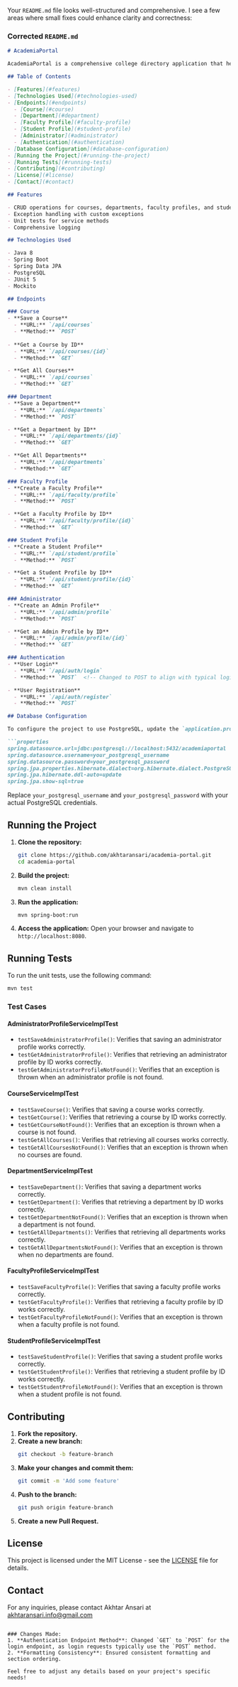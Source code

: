 Your `README.md` file looks well-structured and comprehensive. I see a few areas where small fixes could enhance clarity and correctness:

### Corrected `README.md`

```markdown
# AcademiaPortal

AcademiaPortal is a comprehensive college directory application that helps manage and retrieve information about various entities within an academic institution, including courses, departments, faculty profiles, and student profiles. The application is built using Java, Spring Boot, and JPA, and it provides a robust set of RESTful APIs for interacting with the data.

## Table of Contents

- [Features](#features)
- [Technologies Used](#technologies-used)
- [Endpoints](#endpoints)
  - [Course](#course)
  - [Department](#department)
  - [Faculty Profile](#faculty-profile)
  - [Student Profile](#student-profile)
  - [Administrator](#administrator)
  - [Authentication](#authentication)
- [Database Configuration](#database-configuration)
- [Running the Project](#running-the-project)
- [Running Tests](#running-tests)
- [Contributing](#contributing)
- [License](#license)
- [Contact](#contact)

## Features

- CRUD operations for courses, departments, faculty profiles, and student profiles
- Exception handling with custom exceptions
- Unit tests for service methods
- Comprehensive logging

## Technologies Used

- Java 8
- Spring Boot
- Spring Data JPA
- PostgreSQL
- JUnit 5
- Mockito

## Endpoints

### Course
- **Save a Course**
  - **URL:** `/api/courses`
  - **Method:** `POST`
  
- **Get a Course by ID**
  - **URL:** `/api/courses/{id}`
  - **Method:** `GET`

- **Get All Courses**
  - **URL:** `/api/courses`
  - **Method:** `GET`

### Department
- **Save a Department**
  - **URL:** `/api/departments`
  - **Method:** `POST`

- **Get a Department by ID**
  - **URL:** `/api/departments/{id}`
  - **Method:** `GET`

- **Get All Departments**
  - **URL:** `/api/departments`
  - **Method:** `GET`

### Faculty Profile
- **Create a Faculty Profile**
  - **URL:** `/api/faculty/profile`
  - **Method:** `POST`

- **Get a Faculty Profile by ID**
  - **URL:** `/api/faculty/profile/{id}`
  - **Method:** `GET`

### Student Profile
- **Create a Student Profile**
  - **URL:** `/api/student/profile`
  - **Method:** `POST`

- **Get a Student Profile by ID**
  - **URL:** `/api/student/profile/{id}`
  - **Method:** `GET`

### Administrator
- **Create an Admin Profile**
  - **URL:** `/api/admin/profile`
  - **Method:** `POST`

- **Get an Admin Profile by ID**
  - **URL:** `/api/admin/profile/{id}`
  - **Method:** `GET`

### Authentication
- **User Login**
  - **URL:** `/api/auth/login`
  - **Method:** `POST`  <!-- Changed to POST to align with typical login practices -->

- **User Registration**
  - **URL:** `/api/auth/register`
  - **Method:** `POST`

## Database Configuration

To configure the project to use PostgreSQL, update the `application.properties` file with the following settings:

```properties
spring.datasource.url=jdbc:postgresql://localhost:5432/academiaportal
spring.datasource.username=your_postgresql_username
spring.datasource.password=your_postgresql_password
spring.jpa.properties.hibernate.dialect=org.hibernate.dialect.PostgreSQLDialect
spring.jpa.hibernate.ddl-auto=update
spring.jpa.show-sql=true
```

Replace `your_postgresql_username` and `your_postgresql_password` with your actual PostgreSQL credentials.

## Running the Project

1. **Clone the repository:**
   ```sh
   git clone https://github.com/akhtaransari/academia-portal.git
   cd academia-portal
   ```

2. **Build the project:**
   ```sh
   mvn clean install
   ```

3. **Run the application:**
   ```sh
   mvn spring-boot:run
   ```

4. **Access the application:**
   Open your browser and navigate to `http://localhost:8080`.

## Running Tests

To run the unit tests, use the following command:
```sh
mvn test
```

### Test Cases

#### AdministratorProfileServiceImplTest
- `testSaveAdministratorProfile()`: Verifies that saving an administrator profile works correctly.
- `testGetAdministratorProfile()`: Verifies that retrieving an administrator profile by ID works correctly.
- `testGetAdministratorProfileNotFound()`: Verifies that an exception is thrown when an administrator profile is not found.

#### CourseServiceImplTest
- `testSaveCourse()`: Verifies that saving a course works correctly.
- `testGetCourse()`: Verifies that retrieving a course by ID works correctly.
- `testGetCourseNotFound()`: Verifies that an exception is thrown when a course is not found.
- `testGetAllCourses()`: Verifies that retrieving all courses works correctly.
- `testGetAllCoursesNotFound()`: Verifies that an exception is thrown when no courses are found.

#### DepartmentServiceImplTest
- `testSaveDepartment()`: Verifies that saving a department works correctly.
- `testGetDepartment()`: Verifies that retrieving a department by ID works correctly.
- `testGetDepartmentNotFound()`: Verifies that an exception is thrown when a department is not found.
- `testGetAllDepartments()`: Verifies that retrieving all departments works correctly.
- `testGetAllDepartmentsNotFound()`: Verifies that an exception is thrown when no departments are found.

#### FacultyProfileServiceImplTest
- `testSaveFacultyProfile()`: Verifies that saving a faculty profile works correctly.
- `testGetFacultyProfile()`: Verifies that retrieving a faculty profile by ID works correctly.
- `testGetFacultyProfileNotFound()`: Verifies that an exception is thrown when a faculty profile is not found.

#### StudentProfileServiceImplTest
- `testSaveStudentProfile()`: Verifies that saving a student profile works correctly.
- `testGetStudentProfile()`: Verifies that retrieving a student profile by ID works correctly.
- `testGetStudentProfileNotFound()`: Verifies that an exception is thrown when a student profile is not found.

## Contributing

1. **Fork the repository.**
2. **Create a new branch:**
   ```sh
   git checkout -b feature-branch
   ```
3. **Make your changes and commit them:**
   ```sh
   git commit -m 'Add some feature'
   ```
4. **Push to the branch:**
   ```sh
   git push origin feature-branch
   ```
5. **Create a new Pull Request.**

## License

This project is licensed under the MIT License - see the [LICENSE](LICENSE) file for details.

## Contact

For any inquiries, please contact Akhtar Ansari at akhtaransari.info@gmail.com
```

### Changes Made:
1. **Authentication Endpoint Method**: Changed `GET` to `POST` for the login endpoint, as login requests typically use the `POST` method.
2. **Formatting Consistency**: Ensured consistent formatting and section ordering.

Feel free to adjust any details based on your project's specific needs!

